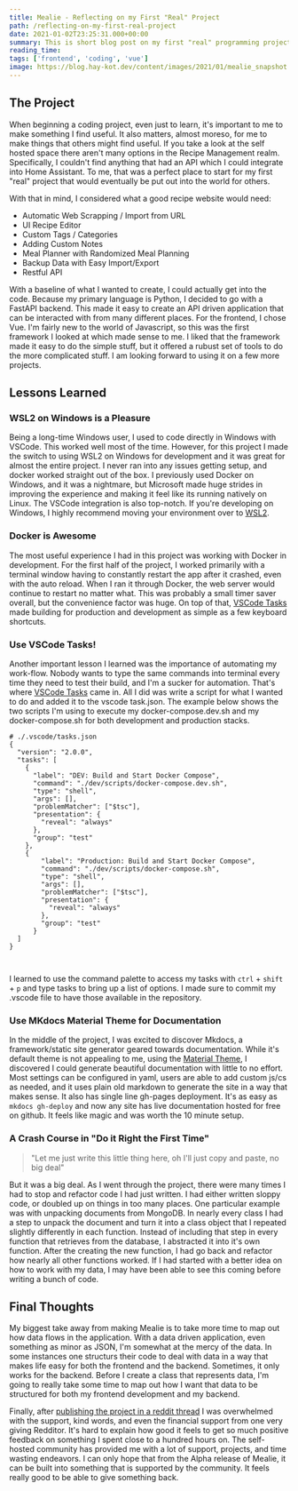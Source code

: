 ```yaml
---
title: Mealie - Reflecting on my First "Real" Project
path: /reflecting-on-my-first-real-project
date: 2021-01-02T23:25:31.000+00:00
summary: This is short blog post on my first "real" programming project, and what I learned through the process.
reading_time: 
tags: ['frontend', 'coding', 'vue']
image: https://blog.hay-kot.dev/content/images/2021/01/mealie_snapshot.png
---
```


<!--kg-card-begin: markdown--><h2 id="theproject">The Project</h2>
<p>When beginning a coding project, even just to learn, it's important to me to make something I find useful. It also matters, almost moreso, for me to make things that others might find useful. If you take a look at the self hosted space there aren't many options in the Recipe Management realm. Specifically, I couldn't find anything that had an API which I could integrate into Home Assistant. To me, that was a perfect place to start for my first &quot;real&quot; project that would eventually be put out into the world for others.</p>
<p>With that in mind, I considered what a good recipe website would need:</p>
<ul>
<li>Automatic Web Scrapping / Import from URL</li>
<li>UI Recipe Editor</li>
<li>Custom Tags / Categories</li>
<li>Adding Custom Notes</li>
<li>Meal Planner with Randomized Meal Planning</li>
<li>Backup Data with Easy Import/Export</li>
<li>Restful API</li>
</ul>
<p>With a baseline of what I wanted to create, I could actually get into the code. Because my primary language is Python, I decided to go with a FastAPI backend. This made it easy to create an API driven application that can be interacted with from many different places. For the frontend, I chose Vue. I'm fairly new to the world of Javascript, so this was the first framework I looked at which made sense to me. I liked that the framework made it easy to do the simple stuff, but it offered a rubust set of tools to do the more complicated stuff. I am looking forward to using it on a few more projects.</p>
<h2 id="lessonslearned">Lessons Learned</h2>
<h3 id="wsl2onwindowsisapleasure">WSL2 on Windows is a Pleasure</h3>
<p>Being a long-time Windows user, I used to code directly in Windows with VSCode. This worked well most of the time. However, for this project I made the switch to using WSL2 on Windows for development and it was great for almost the entire project. I never ran into any issues getting setup, and docker worked straight out of the box. I previously used Docker on Windows, and it was a nightmare, but Microsoft made huge strides in improving the experience and making it feel like its running natively on Linux. The VSCode integration is also top-notch. If you're developing on Windows, I highly recommend moving your environment over to <a href="https://docs.microsoft.com/en-us/windows/wsl/install-win10">WSL2</a>.</p>
<h3 id="dockerisawesome">Docker is Awesome</h3>
<p>The most useful experience I had in this project was working with Docker in development. For the first half of the project, I worked primarily with a terminal window having to constantly restart the app after it crashed, even with the auto reload. When I ran it through Docker, the web server would continue to restart no matter what. This was probably a small timer saver overall, but the convenience factor was huge. On top of that, <a href="https://code.visualstudio.com/docs/editor/tasks">VSCode Tasks</a> made building for production and development as simple as a few keyboard shortcuts.</p>
<h3 id="usevscodetasks">Use VSCode Tasks!</h3>
<p>Another important lesson I learned was the importance of automating my work-flow. Nobody wants to type the same commands into terminal every time they need to test their build, and I'm a sucker for automation. That's where <a href="https://code.visualstudio.com/docs/editor/tasks">VSCode Tasks</a> came in. All I did was write a script for what I wanted to do and added it to the vscode task.json. The example below shows the two scripts I'm using to execute my docker-compose.dev.sh and my docker-compose.sh for both development and production stacks.</p>
<pre><code># ./.vscode/tasks.json
{
  &quot;version&quot;: &quot;2.0.0&quot;,
  &quot;tasks&quot;: [
    {
      &quot;label&quot;: &quot;DEV: Build and Start Docker Compose&quot;,
      &quot;command&quot;: &quot;./dev/scripts/docker-compose.dev.sh&quot;,
      &quot;type&quot;: &quot;shell&quot;,
      &quot;args&quot;: [],
      &quot;problemMatcher&quot;: [&quot;$tsc&quot;],
      &quot;presentation&quot;: {
        &quot;reveal&quot;: &quot;always&quot;
      },
      &quot;group&quot;: &quot;test&quot;
    },
    {
        &quot;label&quot;: &quot;Production: Build and Start Docker Compose&quot;,
        &quot;command&quot;: &quot;./dev/scripts/docker-compose.sh&quot;,
        &quot;type&quot;: &quot;shell&quot;,
        &quot;args&quot;: [],
        &quot;problemMatcher&quot;: [&quot;$tsc&quot;],
        &quot;presentation&quot;: {
          &quot;reveal&quot;: &quot;always&quot;
        },
        &quot;group&quot;: &quot;test&quot;
      }
  ]
}

</code></pre>
<p>I learned to use the command palette to access my tasks with <code>ctrl</code> + <code>shift</code> + <code>p</code> and type tasks to bring up a list of options. I made sure to commit my .vscode file to have those available in the repository.</p>
<h3 id="usemkdocsmaterialthemefordocumentation">Use MKdocs Material Theme for Documentation</h3>
<p>In the middle of the project, I was excited to discover Mkdocs, a framework/static site generator geared towards documentation. While it's default theme is not appealing to me, using the <a href="https://squidfunk.github.io/mkdocs-material/">Material Theme</a>, I discovered I could generate beautiful documentation with little to no effort. Most settings can be configured in yaml, users are able to add custom js/cs as needed, and it uses plain old markdown to generate the site in a way that makes sense. It also has single line gh-pages deployment. It's as easy as <code>mkdocs gh-deploy</code> and now any site has live documentation hosted for free on github. It feels like magic and was worth the 10 minute setup.</p>
<h3 id="acrashcourseindoitrightthefirsttime">A Crash Course in &quot;Do it Right the First Time&quot;</h3>
<blockquote>
<p>&quot;Let me just write this little thing here, oh I'll just copy and paste, no big deal&quot;</p>
</blockquote>
<p>But it was a big deal. As I went through the project, there were many times I had to stop and refactor code I had just written. I had either written sloppy code, or doubled up on things in too many places. One particular example was with unpacking documents from MongoDB. In nearly every class I had a step to unpack the document and turn it into a class object that I repeated slightly differently in each function. Instead of including that step in every function that retrieves from the database, I abstracted it into it's own function. After the creating the new function, I had go back and refactor how nearly all other functions worked. If I had started with a better idea on how to work with my data, I may have been able to see this coming before writing a bunch of code.</p>
<h2 id="finalthoughts">Final Thoughts</h2>
<p>My biggest take away from making Mealie is to take more time to map out how data flows in the application. With a data driven application, even something as minor as JSON, I'm somewhat at the mercy of the data. In some instances one structurs their code to deal with data in a way that makes life easy for both the frontend and the backend. Sometimes, it only works for the backend. Before I create a class that represents data, I'm going to really take some time to map out how I want that data to be structured for both my frontend development and my backend.</p>
<p>Finally, after <a href="https://www.reddit.com/r/selfhosted/comments/kp3qih/mealie_a_self_hosted_recipe_manager_alpha_release/">publishing the project in a reddit thread</a> I was overwhelmed with the support, kind words, and even the financial support from one very giving Redditor. It's hard to explain how good it feels to get so much positive feedback on something I spent close to a hundred hours on. The self-hosted community has provided me with a lot of support, projects, and time wasting endeavors. I can only hope that from the Alpha release of Mealie, it can be built into something that is supported by the community. It feels really good to be able to give something back.</p>
<!--kg-card-end: markdown-->